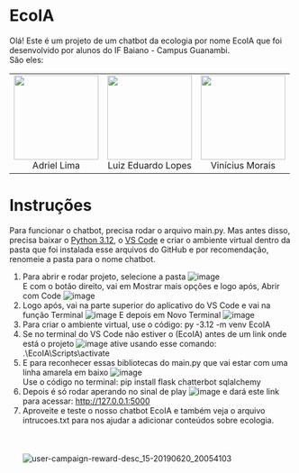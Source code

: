 # EcoIA
Olá! Este é um projeto de um chatbot da ecologia por nome EcoIA que foi desenvolvido por alunos do IF Baiano - Campus Guanambi.<br>
São eles: 

|                                                                                                |                                                                                                |                                                                                                |
| :---------------------------------------------------------------------------------------------: | :---------------------------------------------------------------------------------------------: | :---------------------------------------------------------------------------------------------: |
| <a href="https://www.instagram.com/wrttdriel/"><img src="https://github.com/user-attachments/assets/45e6c560-ff1b-4bd7-9ea0-2ec6b8cfc48a" width="150" height="150"></a><br>Adriel Lima | <a href="https://www.instagram.com/luyzx_05/"><img src="https://github.com/user-attachments/assets/2492ec2f-3dd4-4b91-aede-0c1dbc602695" width="150" height="150"></a><br>Luiz Eduardo Lopes | <a href="https://www.instagram.com/wtfvinaa/"><img src="https://github.com/user-attachments/assets/ed14cfb8-6721-43e9-a474-da1c94e16ee5" width="150" height="150"></a><br>Vinícius Morais |
# Instruções
Para funcionar o chatbot, precisa rodar o arquivo main.py. Mas antes disso, precisa baixar o [Python 3.12](https://www.python.org/downloads/release/python-3120/), o [VS Code](https://code.visualstudio.com/download) e criar o ambiente virtual dentro da pasta que foi instalada esse arquivos do GitHub e por recomendação, renomeie a pasta para o nome chatbot.
1. Para abrir e rodar projeto, selecione a pasta
![image](https://github.com/user-attachments/assets/dcd2067e-e866-48a6-bd72-cfc7bc384db8)<br>
E com o botão direito, vai em Mostrar mais opções e logo após, Abrir com Code
![image](https://github.com/user-attachments/assets/71882955-c646-45e6-b4f7-39b20be41a74)
2. Logo após, vai na parte superior do aplicativo do VS Code e vai na função Terminal
![image](https://github.com/user-attachments/assets/27569e8b-1ac0-4e7a-b600-ad85890bafc4)
E depois em Novo Terminal
![image](https://github.com/user-attachments/assets/c76451a6-8252-4808-91ad-cd31fe61fe9b)
3. Para criar o ambiente virtual, use o código: py -3.12 -m venv EcoIA
4. Se no terminal do VS Code não estiver o (EcoIA) antes de um link onde está o projeto
![image](https://github.com/user-attachments/assets/64667b8a-891e-4f9c-a377-1f481c45ea4b)
ative usando esse comando: .\EcoIA\Scripts\activate
5. E para reconhecer essas bibliotecas do main.py que vai estar com uma linha amarela em baixo
![image](https://github.com/user-attachments/assets/4c9fe51d-0ec6-4c82-8e90-a0ef6c904661) <br>
Use o código no terminal: pip install flask chatterbot sqlalchemy
6. Depois é só rodar aperando no sinal de play
![image](https://github.com/user-attachments/assets/1142e0ab-cdba-470d-b59b-62154bd3d1e8)
e dará este link para acessar: http://127.0.0.1:5000
7. Aproveite e teste o nosso chatbot EcoIA e também veja o arquivo intrucoes.txt para nos ajudar a adicionar conteúdos sobre ecologia.<br>
<br><br><br>![user-campaign-reward-desc_15-20190620_20054103](https://github.com/user-attachments/assets/39459ec7-5425-41df-9464-6584424d2a4e)

   
